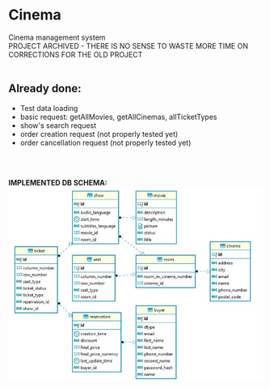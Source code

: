 # Cinema  
Cinema management system <br/>
PROJECT ARCHIVED - THERE IS NO SENSE TO WASTE MORE TIME ON CORRECTIONS FOR THE OLD PROJECT
<br/>
<br/>
## **Already done:**
- Test data loading
- basic request: getAllMovies, getAllCinemas, allTicketTypes
- show's search request
- order creation request (not properly tested yet)
- order cancellation request (not properly tested yet)

<br/>
<br/>

**IMPLEMENTED DB SCHEMA:**<br/>
![](CinemaDB.JPG)
